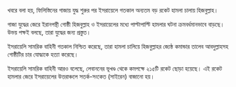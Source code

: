খবরে বলা হয়, ফিলিস্তিনের গাজায় যুদ্ধ শুরুর পর ইসরায়েলে গতকাল অন্যতম বড় রকেট হামলা চালায় হিজবুল্লাহ।

গাজা যুদ্ধের জেরে ইরানপন্থী গোষ্ঠী হিজবুল্লাহ ও ইসরায়েলের মধ্যে পাল্টাপাল্টি হামলার ঘটনা ক্রমবর্ধমানভাবে বাড়ছে। উভয় পক্ষই বলছে, তারা যুদ্ধের জন্য প্রস্তুত।

ইসরায়েলি সামরিক বাহিনী গতকাল নিশ্চিত করেছে, তারা হামলা চালিয়ে হিজবুল্লাহর জ্যেষ্ঠ কমান্ডার তালেব আবদুল্লাহসহ গোষ্ঠীটির চার যোদ্ধাকে হত্যা করেছে।

ইসরায়েলি সামরিক বাহিনী আরও বলেছে, লেবাননের ভূখণ্ড থেকে কমপক্ষে ২১৫টি রকেট ছোড়া হয়েছে। এই রকেট হামলার জেরে ইসরায়েলের উত্তরাঞ্চলে সতর্ক-সংকেত (সাইরেন) বাজানো হয়।
